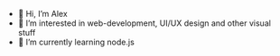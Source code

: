 - 👋 Hi, I’m Alex
- 👀 I’m interested in web-development, UI/UX design and other visual stuff
- 🌱 I’m currently learning node.js

<!---
IEHIQ/IEHIQ is a ✨ special ✨ repository because its `README.md` (this file) appears on your GitHub profile.
You can click the Preview link to take a look at your changes.
--->
